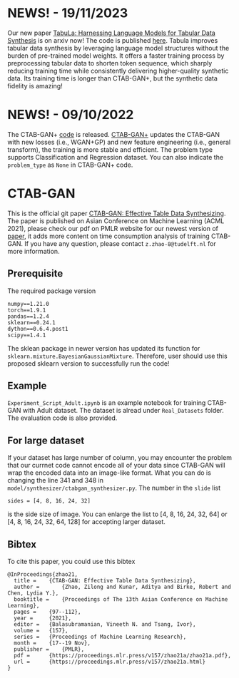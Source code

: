 # NEWS! - 19/11/2023
Our new paper [TabuLa: Harnessing Language Models for Tabular Data Synthesis](https://arxiv.org/abs/2310.12746) is on arxiv now! The code is published 
[here](https://github.com/zhao-zilong/Tabula). Tabula improves tabular data synthesis by leveraging language model structures without the burden of pre-trained model weights. It offers a faster training process by preprocessing tabular data to shorten token sequence, which sharply reducing training time while consistently delivering higher-quality synthetic data. Its training time is longer than CTAB-GAN+, but the synthetic data fidelity is amazing!

# NEWS! - 09/10/2022
The CTAB-GAN+ [code](https://github.com/Team-TUD/CTAB-GAN-Plus) is released. [CTAB-GAN+](https://arxiv.org/abs/2204.00401) updates the CTAB-GAN with new losses (i.e., WGAN+GP) and new feature engineering (i.e., general transform), the training is more stable and efficient. The problem type supports Classification and Regression dataset. You can also indicate the `problem_type` as `None` in CTAB-GAN+ code. 

# CTAB-GAN
This is the official git paper [CTAB-GAN: Effective Table Data Synthesizing](https://proceedings.mlr.press/v157/zhao21a.html). The paper is published on Asian Conference on Machine Learning (ACML 2021), please check our pdf on PMLR website for our newest version of [paper](https://proceedings.mlr.press/v157/zhao21a.html), it adds more content on time consumption analysis of training CTAB-GAN. If you have any question, please contact `z.zhao-8@tudelft.nl` for more information. 

## Prerequisite

The required package version
```
numpy==1.21.0
torch==1.9.1
pandas==1.2.4
sklearn==0.24.1
dython==0.6.4.post1
scipy==1.4.1
```
The sklean package in newer version has updated its function for `sklearn.mixture.BayesianGaussianMixture`. Therefore, user should use this proposed sklearn version to successfully run the code!

## Example
`Experiment_Script_Adult.ipynb` is an example notebook for training CTAB-GAN with Adult dataset. The dataset is alread under `Real_Datasets` folder.
The evaluation code is also provided.

## For large dataset

If your dataset has large number of column, you may encounter the problem that our currnet code cannot encode all of your data since CTAB-GAN will wrap the encoded data into an image-like format. What you can do is changing the line 341 and 348 in `model/synthesizer/ctabgan_synthesizer.py`. The number in the `slide` list
```
sides = [4, 8, 16, 24, 32]
```
is the side size of image. You can enlarge the list to [4, 8, 16, 24, 32, 64] or [4, 8, 16, 24, 32, 64, 128] for accepting larger dataset.

## Bibtex

To cite this paper, you could use this bibtex

```
@InProceedings{zhao21,
  title = 	 {CTAB-GAN: Effective Table Data Synthesizing},
  author =       {Zhao, Zilong and Kunar, Aditya and Birke, Robert and Chen, Lydia Y.},
  booktitle = 	 {Proceedings of The 13th Asian Conference on Machine Learning},
  pages = 	 {97--112},
  year = 	 {2021},
  editor = 	 {Balasubramanian, Vineeth N. and Tsang, Ivor},
  volume = 	 {157},
  series = 	 {Proceedings of Machine Learning Research},
  month = 	 {17--19 Nov},
  publisher =    {PMLR},
  pdf = 	 {https://proceedings.mlr.press/v157/zhao21a/zhao21a.pdf},
  url = 	 {https://proceedings.mlr.press/v157/zhao21a.html}
}


```

